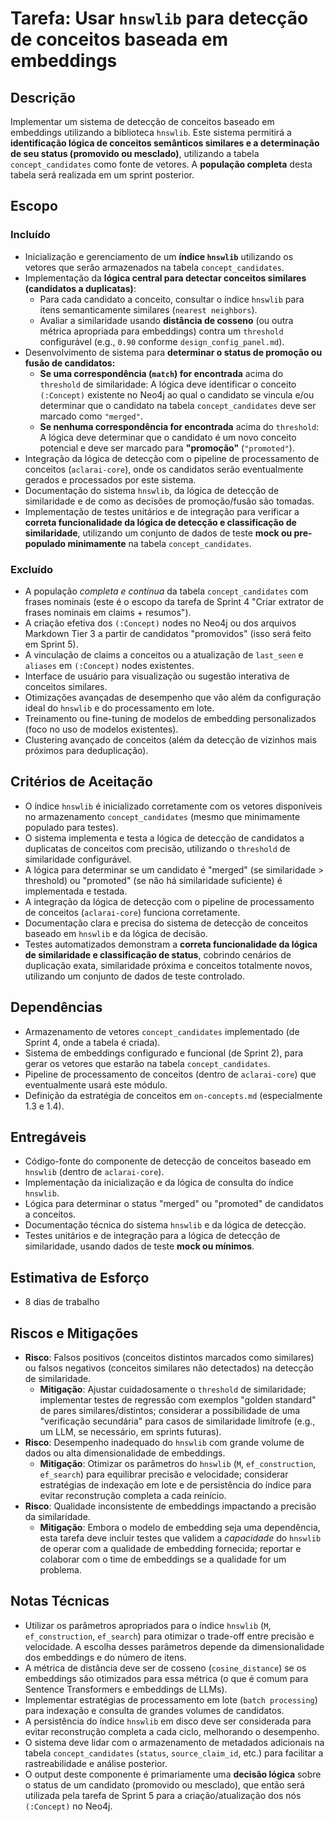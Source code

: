 # Tarefa: Usar `hnswlib` para detecção de conceitos baseada em embeddings

## Descrição
Implementar um sistema de detecção de conceitos baseado em embeddings utilizando a biblioteca `hnswlib`. Este sistema permitirá a **identificação lógica de conceitos semânticos similares e a determinação de seu status (promovido ou mesclado)**, utilizando a tabela `concept_candidates` como fonte de vetores. A **população completa** desta tabela será realizada em um sprint posterior.

## Escopo

### Incluído
- Inicialização e gerenciamento de um **índice `hnswlib`** utilizando os vetores que serão armazenados na tabela `concept_candidates`.
- Implementação da **lógica central para detectar conceitos similares (candidatos a duplicatas)**:
    - Para cada candidato a conceito, consultar o índice `hnswlib` para itens semanticamente similares (`nearest neighbors`).
    - Avaliar a similaridade usando **distância de cosseno** (ou outra métrica apropriada para embeddings) contra um `threshold` configurável (e.g., `0.90` conforme `design_config_panel.md`).
- Desenvolvimento de sistema para **determinar o status de promoção ou fusão de candidatos:**
    - **Se uma correspondência (`match`) for encontrada** acima do `threshold` de similaridade: A lógica deve identificar o conceito `(:Concept)` existente no Neo4j ao qual o candidato se vincula e/ou determinar que o candidato na tabela `concept_candidates` deve ser marcado como `"merged"`.
    - **Se nenhuma correspondência for encontrada** acima do `threshold`: A lógica deve determinar que o candidato é um novo conceito potencial e deve ser marcado para **"promoção"** (`"promoted"`).
- Integração da lógica de detecção com o pipeline de processamento de conceitos (`aclarai-core`), onde os candidatos serão eventualmente gerados e processados por este sistema.
- Documentação do sistema `hnswlib`, da lógica de detecção de similaridade e de como as decisões de promoção/fusão são tomadas.
- Implementação de testes unitários e de integração para verificar a **correta funcionalidade da lógica de detecção e classificação de similaridade**, utilizando um conjunto de dados de teste **mock ou pre-populado minimamente** na tabela `concept_candidates`.

### Excluído
- A população *completa e contínua* da tabela `concept_candidates` com frases nominais (este é o escopo da tarefa de Sprint 4 "Criar extrator de frases nominais em claims + resumos").
- A criação efetiva dos `(:Concept)` nodes no Neo4j ou dos arquivos Markdown Tier 3 a partir de candidatos "promovidos" (isso será feito em Sprint 5).
- A vinculação de claims a conceitos ou a atualização de `last_seen` e `aliases` em `(:Concept)` nodes existentes.
- Interface de usuário para visualização ou sugestão interativa de conceitos similares.
- Otimizações avançadas de desempenho que vão além da configuração ideal do `hnswlib` e do processamento em lote.
- Treinamento ou fine-tuning de modelos de embedding personalizados (foco no uso de modelos existentes).
- Clustering avançado de conceitos (além da detecção de vizinhos mais próximos para deduplicação).

## Critérios de Aceitação
- O índice `hnswlib` é inicializado corretamente com os vetores disponíveis no armazenamento `concept_candidates` (mesmo que minimamente populado para testes).
- O sistema implementa e testa a lógica de detecção de candidatos a duplicatas de conceitos com precisão, utilizando o `threshold` de similaridade configurável.
- A lógica para determinar se um candidato é "merged" (se similaridade > threshold) ou "promoted" (se não há similaridade suficiente) é implementada e testada.
- A integração da lógica de detecção com o pipeline de processamento de conceitos (`aclarai-core`) funciona corretamente.
- Documentação clara e precisa do sistema de detecção de conceitos baseado em `hnswlib` e da lógica de decisão.
- Testes automatizados demonstram a **correta funcionalidade da lógica de similaridade e classificação de status**, cobrindo cenários de duplicação exata, similaridade próxima e conceitos totalmente novos, utilizando um conjunto de dados de teste controlado.

## Dependências
- Armazenamento de vetores `concept_candidates` implementado (de Sprint 4, onde a tabela é criada).
- Sistema de embeddings configurado e funcional (de Sprint 2), para gerar os vetores que estarão na tabela `concept_candidates`.
- Pipeline de processamento de conceitos (dentro de `aclarai-core`) que eventualmente usará este módulo.
- Definição da estratégia de conceitos em `on-concepts.md` (especialmente 1.3 e 1.4).

## Entregáveis
- Código-fonte do componente de detecção de conceitos baseado em `hnswlib` (dentro de `aclarai-core`).
- Implementação da inicialização e da lógica de consulta do índice `hnswlib`.
- Lógica para determinar o status "merged" ou "promoted" de candidatos a conceitos.
- Documentação técnica do sistema `hnswlib` e da lógica de detecção.
- Testes unitários e de integração para a lógica de detecção de similaridade, usando dados de teste **mock ou mínimos**.

## Estimativa de Esforço
- 8 dias de trabalho

## Riscos e Mitigações
- **Risco**: Falsos positivos (conceitos distintos marcados como similares) ou falsos negativos (conceitos similares não detectados) na detecção de similaridade.
  - **Mitigação**: Ajustar cuidadosamente o `threshold` de similaridade; implementar testes de regressão com exemplos "golden standard" de pares similares/distintos; considerar a possibilidade de uma "verificação secundária" para casos de similaridade limítrofe (e.g., um LLM, se necessário, em sprints futuras).
- **Risco**: Desempenho inadequado do `hnswlib` com grande volume de dados ou alta dimensionalidade de embeddings.
  - **Mitigação**: Otimizar os parâmetros do `hnswlib` (`M`, `ef_construction`, `ef_search`) para equilibrar precisão e velocidade; considerar estratégias de indexação em lote e de persistência do índice para evitar reconstrução completa a cada reinício.
- **Risco**: Qualidade inconsistente de embeddings impactando a precisão da similaridade.
  - **Mitigação**: Embora o modelo de embedding seja uma dependência, esta tarefa deve incluir testes que validem a *capacidade* do `hnswlib` de operar com a qualidade de embedding fornecida; reportar e colaborar com o time de embeddings se a qualidade for um problema.

## Notas Técnicas
- Utilizar os parâmetros apropriados para o índice `hnswlib` (`M`, `ef_construction`, `ef_search`) para otimizar o trade-off entre precisão e velocidade. A escolha desses parâmetros depende da dimensionalidade dos embeddings e do número de itens.
- A métrica de distância deve ser de cosseno (`cosine_distance`) se os embeddings são otimizados para essa métrica (o que é comum para Sentence Transformers e embeddings de LLMs).
- Implementar estratégias de processamento em lote (`batch processing`) para indexação e consulta de grandes volumes de candidatos.
- A persistência do índice `hnswlib` em disco deve ser considerada para evitar reconstrução completa a cada ciclo, melhorando o desempenho.
- O sistema deve lidar com o armazenamento de metadados adicionais na tabela `concept_candidates` (`status`, `source_claim_id`, etc.) para facilitar a rastreabilidade e análise posterior.
- O output deste componente é primariamente uma **decisão lógica** sobre o status de um candidato (promovido ou mesclado), que então será utilizada pela tarefa de Sprint 5 para a criação/atualização dos nós `(:Concept)` no Neo4j.
